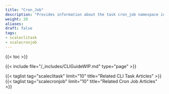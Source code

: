 ```yaml
---
title: "Cron_Job"
description: "Provides information about the task cron_job namespace in the TrueNAS CLI. Includes command syntax and common commands."
weight: 20
aliases:
draft: false
tags:
- scaleclitask
- scalecronjob
---
```


{{< toc >}}

{{< include file="/_includes/CLIGuideWIP.md" type="page" >}}

{{< taglist tag="scaleclitask" limit="10" title="Related CLI Task Articles" >}}
{{< taglist tag="scalecronjob" limit="10" title="Related Cron Job Articles" >}}